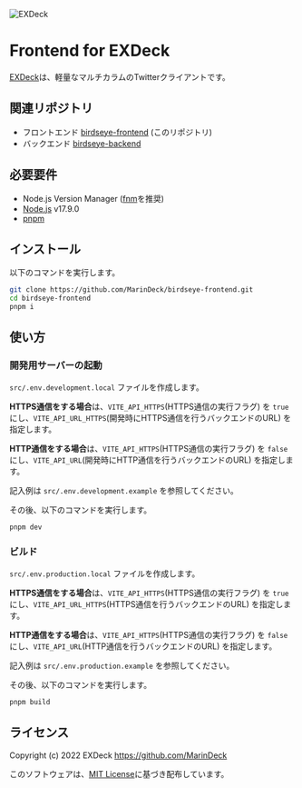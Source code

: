 ![EXDeck](https://user-images.githubusercontent.com/66313777/128413639-b654dffb-e0e7-497a-b376-2c6eb4da5998.gif)

# Frontend for EXDeck

[EXDeck](https://exdeck.jp/)は、軽量なマルチカラムのTwitterクライアントです。

## 関連リポジトリ

- フロントエンド [birdseye-frontend](https://github.com/MarinDeck/birdseye-frontend) (このリポジトリ)
- バックエンド [birdseye-backend](https://github.com/MarinDeck/birdseye-backend)

## 必要要件

- Node.js Version Manager ([fnm](https://fnm.vercel.app/)を推奨)
- [Node.js](https://nodejs.org/) v17.9.0
- [pnpm](https://pnpm.io/)

## インストール

以下のコマンドを実行します。

```sh
git clone https://github.com/MarinDeck/birdseye-frontend.git
cd birdseye-frontend
pnpm i
```

## 使い方

### 開発用サーバーの起動

`src/.env.development.local` ファイルを作成します。

**HTTPS通信をする場合**は、`VITE_API_HTTPS`(HTTPS通信の実行フラグ) を `true` にし、`VITE_API_URL_HTTPS`(開発時にHTTPS通信を行うバックエンドのURL) を指定します。

**HTTP通信をする場合**は、`VITE_API_HTTPS`(HTTPS通信の実行フラグ) を `false` にし、`VITE_API_URL`(開発時にHTTP通信を行うバックエンドのURL) を指定します。

記入例は `src/.env.development.example` を参照してください。

その後、以下のコマンドを実行します。

```sh
pnpm dev
```

### ビルド

`src/.env.production.local` ファイルを作成します。

**HTTPS通信をする場合**は、`VITE_API_HTTPS`(HTTPS通信の実行フラグ) を `true` にし、`VITE_API_URL_HTTPS`(HTTPS通信を行うバックエンドのURL) を指定します。

**HTTP通信をする場合**は、`VITE_API_HTTPS`(HTTPS通信の実行フラグ) を `false` にし、`VITE_API_URL`(HTTP通信を行うバックエンドのURL) を指定します。

記入例は `src/.env.production.example` を参照してください。

その後、以下のコマンドを実行します。

```sh
pnpm build
```

## ライセンス

Copyright (c) 2022 EXDeck <https://github.com/MarinDeck>

このソフトウェアは、[MIT License](./LICENSE)に基づき配布しています。
